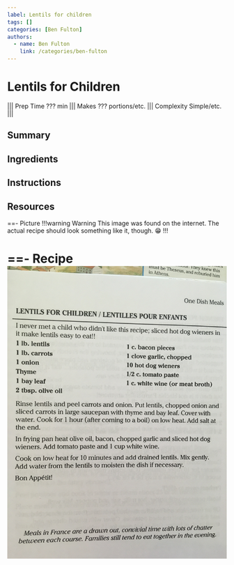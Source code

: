 ```yaml
---
label: Lentils for children
tags: []
categories: [Ben Fulton]
authors:
  - name: Ben Fulton
    link: /categories/ben-fulton
---
```



# Lentils for Children
<!--- ![](/static/banners/???.webp) --->

||| Prep Time
??? min
||| Makes
??? portions/etc.
||| Complexity
Simple/etc.
|||

## Summary
## Ingredients
## Instructions

## Resources
==- Picture
!!!warning Warning
This image was found on the internet. The actual recipe should look something like it, though. 😁
!!!
<!--- ![](/static/banners/tmp/???.webp) --->
==- Recipe
![](/static/recipes/lentils-for-children.jpg)
===
